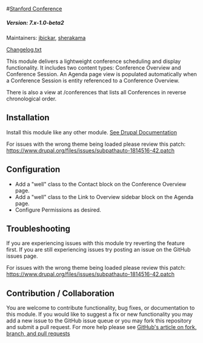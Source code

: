 #[Stanford Conference](https://github.com/SU-SWS/stanford_conference)
##### Version: 7.x-1.0-beta2

Maintainers: [jbickar](https://github.com/jbickar), [sherakama](https://github.com/sherakama)

[Changelog.txt](CHANGELOG.txt)

This module delivers a lightweight conference scheduling and display functionality. It includes two content types: Conference Overview and Conference Session. An Agenda page view is populated automatically when a Conference Session is entity referenced to a Conference Overview.

There is also a view at /conferences that lists all Conferences in reverse chronological order.

Installation
---

Install this module like any other module. [See Drupal Documentation](https://drupal.org/documentation/install/modules-themes/modules-7)

For issues with the wrong theme being loaded please review this patch:
https://www.drupal.org/files/issues/subpathauto-1814516-42.patch

Configuration
---

* Add a "well" class to the Contact block on the Conference Overview page.
* Add a "well" class to the Link to Overview sidebar block on the Agenda page.
* Configure Permissions as desired.

Troubleshooting
---

If you are experiencing issues with this module try reverting the feature first. If you are still experiencing issues try posting an issue on the GitHub issues page.

For issues with the wrong theme being loaded please review this patch:
https://www.drupal.org/files/issues/subpathauto-1814516-42.patch

Contribution / Collaboration
---

You are welcome to contribute functionality, bug fixes, or documentation to this module. If you would like to suggest a fix or new functionality you may add a new issue to the GitHub issue queue or you may fork this repository and submit a pull request. For more help please see [GitHub's article on fork, branch, and pull requests](https://help.github.com/articles/using-pull-requests)
